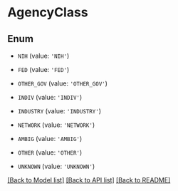 # AgencyClass


## Enum

* `NIH` (value: `'NIH'`)

* `FED` (value: `'FED'`)

* `OTHER_GOV` (value: `'OTHER_GOV'`)

* `INDIV` (value: `'INDIV'`)

* `INDUSTRY` (value: `'INDUSTRY'`)

* `NETWORK` (value: `'NETWORK'`)

* `AMBIG` (value: `'AMBIG'`)

* `OTHER` (value: `'OTHER'`)

* `UNKNOWN` (value: `'UNKNOWN'`)

[[Back to Model list]](../README.md#documentation-for-models) [[Back to API list]](../README.md#documentation-for-api-endpoints) [[Back to README]](../README.md)


